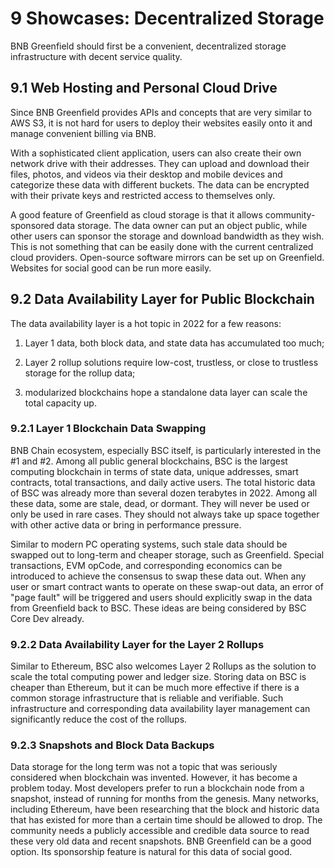 # 9 Showcases: Decentralized Storage

BNB Greenfield should first be a convenient, decentralized storage
infrastructure with decent service quality.

## 9.1 Web Hosting and Personal Cloud Drive

Since BNB Greenfield provides APIs and concepts that are very similar to
AWS S3, it is not hard for users to deploy their websites easily onto it
and manage convenient billing via BNB.

With a sophisticated client application, users can also create their own
network drive with their addresses. They can upload and download their
files, photos, and videos via their desktop and mobile devices and
categorize these data with different buckets. The data can be encrypted
with their private keys and restricted access to themselves only.

A good feature of Greenfield as cloud storage is that it allows
community-sponsored data storage. The data owner can put an object
public, while other users can sponsor the storage and download bandwidth
as they wish. This is not something that can be easily done with the
current centralized cloud providers. Open-source software mirrors can be
set up on Greenfield. Websites for social good can be run more easily.

## 9.2 Data Availability Layer for Public Blockchain

The data availability layer is a hot topic in 2022 for a few reasons:

1. Layer 1 data, both block data, and state data has accumulated too much;

2. Layer 2 rollup solutions require low-cost, trustless, or close to trustless storage for the rollup data;

3. modularized blockchains hope a standalone data layer can scale the total capacity up.

### 9.2.1 Layer 1 Blockchain Data Swapping

BNB Chain ecosystem, especially BSC itself, is particularly interested
in the #1 and #2. Among all public general blockchains, BSC is the
largest computing blockchain in terms of state data, unique addresses,
smart contracts, total transactions, and daily active users. The total
historic data of BSC was already more than several dozen terabytes in 2022.
Among all these data, some are stale, dead, or dormant.
They will never be used or only be used in rare cases.
They should not always take up space together with other active data or bring in performance pressure.

Similar to modern PC operating systems, such stale data should be
swapped out to long-term and cheaper storage, such as Greenfield.
Special transactions, EVM opCode, and corresponding economics can be
introduced to achieve the consensus to swap these data out. When any
user or smart contract wants to operate on these swap-out data, an error
of "page fault" will be triggered and users should explicitly swap in
the data from Greenfield back to BSC. These ideas are being considered
by BSC Core Dev already.

### 9.2.2 Data Availability Layer for the Layer 2 Rollups

Similar to Ethereum, BSC also welcomes Layer 2 Rollups as the solution
to scale the total computing power and ledger size. Storing data on BSC
is cheaper than Ethereum, but it can be much more effective if there is
a common storage infrastructure that is reliable and verifiable. Such
infrastructure and corresponding data availability layer management can
significantly reduce the cost of the rollups.

### 9.2.3 Snapshots and Block Data Backups

Data storage for the long term was not a topic that was seriously
considered when blockchain was invented. However, it has become a
problem today. Most developers prefer to run a blockchain node from a
snapshot, instead of running for months from the genesis. Many networks,
including Ethereum, have been researching that the block and historic
data that has existed for more than a certain time should be allowed to
drop. The community needs a publicly accessible and credible data source
to read these very old data and recent snapshots. BNB Greenfield can be
a good option. Its sponsorship feature is natural for this data of
social good.
